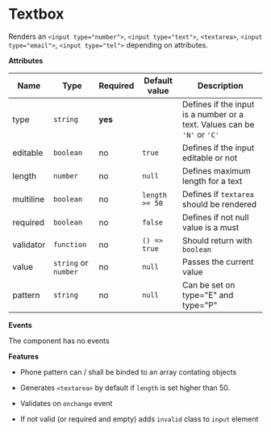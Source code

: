 # Textbox



Renders an `<input type="number">`, `<input type="text">`,  `<textarea>`, `<input type="email">`, `<input type="tel">` depending on attributes.



**Attributes**



| Name      | Type                 | Required | Default value       | Description                                                              |
|-----------|----------------------|----------|----------------------|--------------------------------------------------------------------------|
| type      | `string`             | **yes**  |                      | Defines if the input is a number or a text. Values can be `'N'` or `'C'` |
| editable  | `boolean`            | no       | `true`               | Defines if the input editable or not                                     |
| length    | `number`             | no       | `null`               | Defines maximum length for a text                                        |
| multiline | `boolean`            | no       | `length >= 50`       | Defines if `textarea` should be rendered                                 |
| required  | `boolean`            | no       | `false`              | Defines if not null value is a must                                      |
| validator | `function`           | no       | `() => true`         | Should return with `boolean`                                             |
| value     | `string` or `number` | no       | `null`               | Passes the current value                                                 |
| pattern   | `string`               | no       | `null`               |Can be set on type="E" and type="P"                                      |

**Events**



The component has no events



**Features**


- Phone pattern can / shall be binded to an array contating objects
- Generates `<textarea>` by default if `length` is set higher than 50.

- Validates on `onchange` event

- If not valid (or required and empty) adds `invalid` class to `input` element